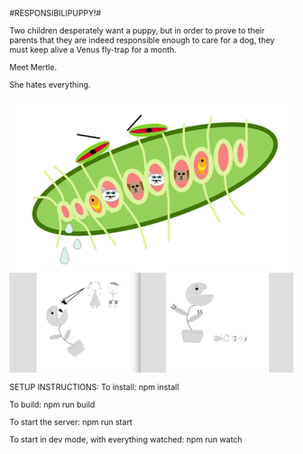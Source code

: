 
#RESPONSIBILIPUPPY!#

Two children desperately want a puppy, but in order to prove to their parents that they are indeed responsible enough to care for a dog, they must keep alive a Venus fly-trap for a month.

Meet Mertle.

She hates everything.

![Alt text](./client/images/intro_img.png?raw=true "Responsibilipuppy")
![Alt text](./client/images/mertle_rd.png?raw=true "Responsibilipuppy")


SETUP INSTRUCTIONS:
To install: npm install

To build: npm run build

To start the server: npm run start

To start in dev mode, with everything watched: npm run watch